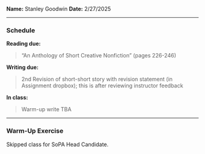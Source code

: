 **Name:** Stanley Goodwin
**Date:** 2/27/2025

---
### Schedule
**Reading due:** 
> “An Anthology of Short Creative Nonfiction” (pages 226-246)

**Writing due:**
> 2nd Revision of short-short story with revision statement (in Assignment dropbox); this is after reviewing instructor feedback

**In class:** 
> Warm-up write TBA

---
### Warm-Up Exercise
Skipped class for SoPA Head Candidate.